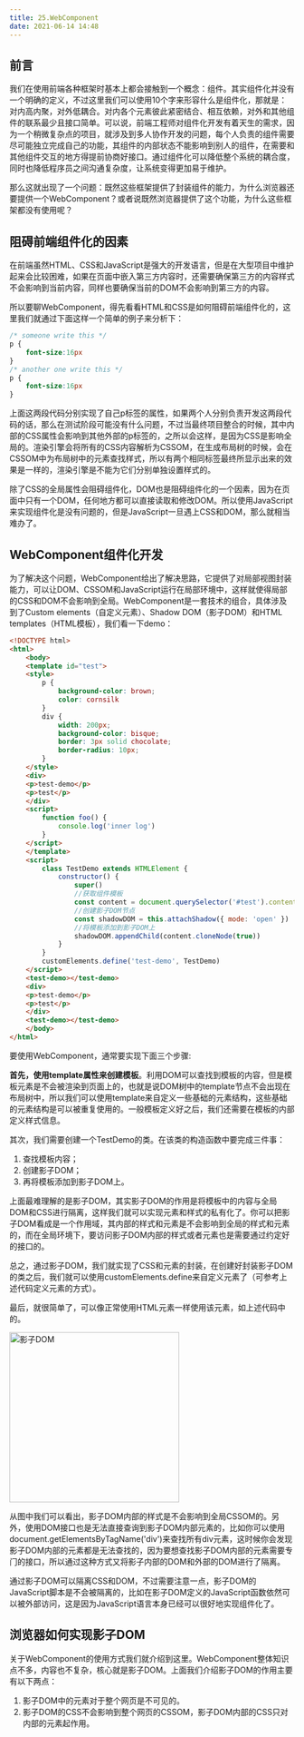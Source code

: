 ```yaml
---
title: 25.WebComponent
date: 2021-06-14 14:48
---
```


## 前言
我们在使用前端各种框架时基本上都会接触到一个概念：组件。其实组件化并没有⼀个明确的定义，不过这⾥我们可以使⽤10个字来形容什么是组件化，那就是：对内⾼内聚，对外低耦合。对内各个元素彼此紧密结合、相互依赖，对外和其他组件的联系最少且接⼝简单。可以说，前端工程师对组件化开发有着天⽣的需求，因为⼀个稍微复杂点的项⽬，就涉及到多⼈协作开发的问题，每个⼈负责的组件需要尽可能独⽴完成⾃⼰的功能，其组件的内部状态不能影响到别⼈的组件，在需要和其他组件交互的地⽅得提前协商好接⼝。通过组件化可以降低整个系统的耦合度，同时也降低程序员之间沟通复杂度，让系统变得更加易于维护。

那么这就出现了一个问题：既然这些框架提供了封装组件的能力，为什么浏览器还要提供一个WebComponent？或者说既然浏览器提供了这个功能，为什么这些框架都没有使用呢？

## 阻碍前端组件化的因素

在前端虽然HTML、CSS和JavaScript是强⼤的开发语⾔，但是在⼤型项⽬中维护起来会⽐较困难，如果在⻚⾯中嵌⼊第三⽅内容时，还需要确保第三⽅的内容样式不会影响到当前内容，同样也要确保当前的DOM不会影响到第三⽅的内容。

所以要聊WebComponent，得先看看HTML和CSS是如何阻碍前端组件化的，这⾥我们就通过下⾯这样⼀个简单的例⼦来分析下：

```css
/* someone write this */
p {
    font-size:16px
}
/* another one write this */
p {
    font-size:16px
}

```
上⾯这两段代码分别实现了⾃⼰p标签的属性，如果两个⼈分别负责开发这两段代码的话，那么在测试阶段可能没有什么问题，不过当最终项⽬整合的时候，其中内部的CSS属性会影响到其他外部的p标签的，之所以会这样，是因为CSS是影响全局的。渲染引擎会将所有的CSS内容解析为CSSOM，在⽣成布局树的时候，会在CSSOM中为布局树中的元素查找样式，所以有两个相同标签最终所显⽰出来的效果是⼀样的，渲染引擎是不能为它们分别单独设置样式的。

除了CSS的全局属性会阻碍组件化，DOM也是阻碍组件化的⼀个因素，因为在⻚⾯中只有⼀个DOM，任何地⽅都可以直接读取和修改DOM。所以使⽤JavaScript来实现组件化是没有问题的，但是JavaScript⼀旦遇上CSS和DOM，那么就相当难办了。

## WebComponent组件化开发

为了解决这个问题，WebComponent给出了解决思路，它提供了对局部视图封装能⼒，可以让DOM、CSSOM和JavaScript运⾏在局部环境中，这样就使得局部的CSS和DOM不会影响到全局。WebComponent是⼀套技术的组合，具体涉及到了Custom elements（⾃定义元素）、Shadow DOM（影⼦DOM）和HTML templates（HTML模板），我们看一下demo：

```html
<!DOCTYPE html>
<html>
    <body>
    <template id="test">
    <style>
        p {
            background-color: brown;
            color: cornsilk
        }
        div {
            width: 200px;
            background-color: bisque;
            border: 3px solid chocolate;
            border-radius: 10px;
        }
    </style>
    <div>
    <p>test-demo</p>
    <p>test</p>
    </div>
    <script>
        function foo() {
            console.log('inner log')
        }
    </script>
    </template>
    <script>
        class TestDemo extends HTMLElement {
            constructor() {
                super()
                //获取组件模板
                const content = document.querySelector('#test').content
                //创建影⼦DOM节点
                const shadowDOM = this.attachShadow({ mode: 'open' })
                //将模板添加到影⼦DOM上
                shadowDOM.appendChild(content.cloneNode(true))
            }
        }
        customElements.define('test-demo', TestDemo)
    </script>
    <test-demo></test-demo>
    <div>
    <p>test-demo</p>
    <p>test</p>
    </div>
    <test-demo></test-demo>
    </body>
</html>
```

要使⽤WebComponent，通常要实现下⾯三个步骤:

**⾸先，使⽤template属性来创建模板**。利⽤DOM可以查找到模板的内容，但是模板元素是不会被渲染到⻚⾯上的，也就是说DOM树中的template节点不会出现在布局树中，所以我们可以使⽤template来⾃定义⼀些基础的元素结构，这些基础的元素结构是可以被重复使⽤的。⼀般模板定义好之后，我们还需要在模板的内部定义样式信息。

其次，我们需要创建⼀个TestDemo的类。在该类的构造函数中要完成三件事：
1. 查找模板内容；
2. 创建影⼦DOM；
3. 再将模板添加到影⼦DOM上。

上⾯最难理解的是影⼦DOM，其实影⼦DOM的作⽤是将模板中的内容与全局DOM和CSS进⾏隔离，这样我们就可以实现元素和样式的私有化了。你可以把影⼦DOM看成是⼀个作⽤域，其内部的样式和元素是不会影响到全局的样式和元素的，⽽在全局环境下，要访问影⼦DOM内部的样式或者元素也是需要通过约定好的接⼝的。

总之，通过影⼦DOM，我们就实现了CSS和元素的封装，在创建好封装影⼦DOM的类之后，我们就可以使⽤customElements.define来⾃定义元素了（可参考上述代码定义元素的⽅式）。

最后，就很简单了，可以像正常使⽤HTML元素⼀样使⽤该元素，如上述代码中的<test-demo></test-demo>。

<img :src="$withBase('/image/影⼦DOM.png')" alt="影⼦DOM" height="300"/>

从图中我们可以看出，影⼦DOM内部的样式是不会影响到全局CSSOM的。另外，使⽤DOM接⼝也是⽆法直接查询到影⼦DOM内部元素的，⽐如你可以使⽤document.getElementsByTagName('div')来查找所有div元素，这时候你会发现影⼦DOM内部的元素都是⽆法查找的，因为要想查找影⼦DOM内部的元素需要专⻔的接⼝，所以通过这种⽅式⼜将影⼦内部的DOM和外部的DOM进⾏了隔离。

通过影⼦DOM可以隔离CSS和DOM，不过需要注意⼀点，影⼦DOM的JavaScript脚本是不会被隔离的，⽐如在影⼦DOM定义的JavaScript函数依然可以被外部访问，这是因为JavaScript语⾔本⾝已经可以很好地实现组件化了。

## 浏览器如何实现影⼦DOM

关于WebComponent的使⽤⽅式我们就介绍到这⾥。WebComponent整体知识点不多，内容也不复杂，核⼼就是影⼦DOM。上⾯我们介绍影⼦DOM的作⽤主要有以下两点：

1. 影⼦DOM中的元素对于整个⽹⻚是不可⻅的。
2.  影⼦DOM的CSS不会影响到整个⽹⻚的CSSOM，影⼦DOM内部的CSS只对内部的元素起作⽤。


